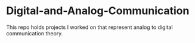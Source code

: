 # Digital-and-Analog-Communication
This repo holds projects I worked on that represent analog to digital communication theory.
